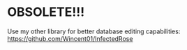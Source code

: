 # OBSOLETE!!!
Use my other library for better database editing capabilities: https://github.com/Wincent01/InfectedRose
